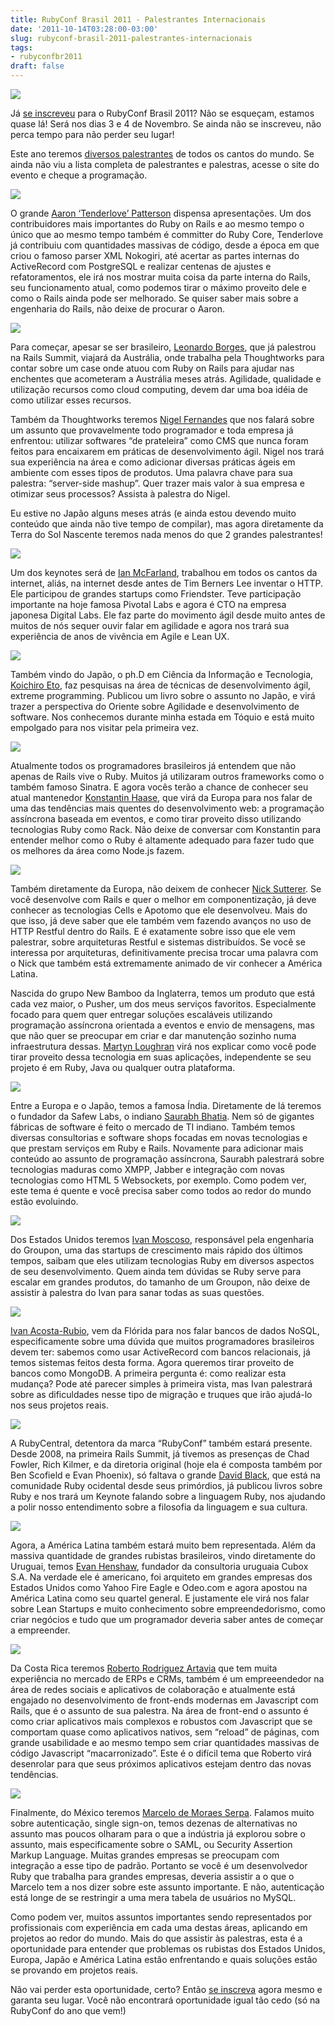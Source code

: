 ```yaml
---
title: RubyConf Brasil 2011 - Palestrantes Internacionais
date: '2011-10-14T03:28:00-03:00'
slug: rubyconf-brasil-2011-palestrantes-internacionais
tags:
- rubyconfbr2011
draft: false
---
```


[![](http://www.rubyconf.com.br/images/LogoRubyConf.jpg)](http://www.rubyconf.com.br/br)

Já [se inscreveu](http://www.rubyconf.com.br/br/registration.html) para o RubyConf Brasil 2011? Não se esqueçam, estamos quase lá! Será nos dias 3 e 4 de Novembro. Se ainda não se inscreveu, não perca tempo para não perder seu lugar!

Este ano teremos [diversos palestrantes](http://www.rubyconf.com.br/br/speakers.html) de todos os cantos do mundo. Se ainda não viu a lista completa de palestrantes e palestras, acesse o site do evento e cheque a programação.


[![](http://www.rubyconf.com.br/images/avatars/147/medium/headshot.png)](http://www.rubyconf.com.br/en/talks/aaron-patterson-147.html)

O grande [Aaron ‘Tenderlove’ Patterson](http://www.rubyconf.com.br/en/talks/aaron-patterson-147.html) dispensa apresentações. Um dos contribuidores mais importantes do Ruby on Rails e ao mesmo tempo o único que ao mesmo tempo também é committer do Ruby Core, Tenderlove já contribuiu com quantidades massivas de código, desde a época em que criou o famoso parser XML Nokogiri, até acertar as partes internas do ActiveRecord com PostgreSQL e realizar centenas de ajustes e refatoramentos, ele irá nos mostrar muita coisa da parte interna do Rails, seu funcionamento atual, como podemos tirar o máximo proveito dele e como o Rails ainda pode ser melhorado. Se quiser saber mais sobre a engenharia do Rails, não deixe de procurar o Aaron.

[![](http://www.rubyconf.com.br/images/avatars/170/medium/leonardoborges-137.jpg)](http://www.rubyconf.com.br/br/talks/leonardo-borges-170.html)

Para começar, apesar se ser brasileiro, [Leonardo Borges](http://www.rubyconf.com.br/br/talks/leonardo-borges-170.html), que já palestrou na Rails Summit, viajará da Austrália, onde trabalha pela Thoughtworks para contar sobre um case onde atuou com Ruby on Rails para ajudar nas enchentes que acometeram a Austrália meses atrás. Agilidade, qualidade e utilização recursos como cloud computing, devem dar uma boa idéia de como utilizar esses recursos.

Também da Thoughtworks teremos [Nigel Fernandes](http://www.rubyconf.com.br/br/talks/nigel-fernandes-200.html) que nos falará sobre um assunto que provavelmente todo programador e toda empresa já enfrentou: utilizar softwares “de prateleira” como CMS que nunca foram feitos para encaixarem em práticas de desenvolvimento ágil. Nigel nos trará sua experiência na área e como adicionar diversas práticas ágeis em ambiente com esses tipos de produtos. Uma palavra chave para sua palestra: “server-side mashup”. Quer trazer mais valor à sua empresa e otimizar seus processos? Assista à palestra do Nigel.

Eu estive no Japão alguns meses atrás (e ainda estou devendo muito conteúdo que ainda não tive tempo de compilar), mas agora diretamente da Terra do Sol Nascente teremos nada menos do que 2 grandes palestrantes!

[![](http://www.rubyconf.com.br/images/avatars/149/medium/Ian%20Square.jpg)](http://www.rubyconf.com.br/br/talks/ian-mcfarland-149.html)

Um dos keynotes será de [Ian McFarland](http://www.rubyconf.com.br/br/talks/ian-mcfarland-149.html), trabalhou em todos os cantos da internet, aliás, na internet desde antes de Tim Berners Lee inventar o HTTP. Ele participou de grandes startups como Friendster. Teve participação importante na hoje famosa Pivotal Labs e agora é CTO na empresa japonesa Digital Labs. Ele faz parte do movimento ágil desde muito antes de muitos de nós sequer ouvir falar em agilidade e agora nos trará sua experiência de anos de vivência em Agile e Lean UX.

[![](http://www.rubyconf.com.br/images/avatars/181/medium/eto-rubykaigi-1.jpg)](http://www.rubyconf.com.br/br/talks/koichiro-eto-181.html)

Também vindo do Japão, o ph.D em Ciência da Informação e Tecnologia, [Koichiro Eto](http://www.rubyconf.com.br/br/talks/koichiro-eto-181.html), faz pesquisas na área de técnicas de desenvolvimento ágil, extreme programming. Publicou um livro sobre o assunto no Japão, e virá trazer a perspectiva do Oriente sobre Agilidade e desenvolvimento de software. Nos conhecemos durante minha estada em Tóquio e está muito empolgado para nos visitar pela primeira vez.

[![](http://www.rubyconf.com.br/images/avatars/48/medium/headshot%20200x200.png)](http://www.rubyconf.com.br/br/talks/konstantin-haase-48.html)

Atualmente todos os programadores brasileiros já entendem que não apenas de Rails vive o Ruby. Muitos já utilizaram outros frameworks como o também famoso Sinatra. E agora vocês terão a chance de conhecer seu atual mantenedor [Konstantin Haase](http://www.rubyconf.com.br/br/talks/konstantin-haase-48.html), que virá da Europa para nos falar de uma das tendências mais quentes do desenvolvimento web: a programação assíncrona baseada em eventos, e como tirar proveito disso utilizando tecnologias Ruby como Rack. Não deixe de conversar com Konstantin para entender melhor como o Ruby é altamente adequado para fazer tudo que os melhores da área como Node.js fazem.

[![](http://www.rubyconf.com.br/images/avatars/7/medium/nick-stterer.jpeg)](http://www.rubyconf.com.br/br/talks/nick-sutterer-7.html)

Também diretamente da Europa, não deixem de conhecer [Nick Sutterer](http://www.rubyconf.com.br/br/talks/nick-sutterer-7.html). Se você desenvolve com Rails e quer o melhor em componentização, já deve conhecer as tecnologias Cells e Apotomo que ele desenvolveu. Mais do que isso, já deve saber que ele também vem fazendo avanços no uso de HTTP Restful dentro do Rails. E é exatamente sobre isso que ele vem palestrar, sobre arquiteturas Restful e sistemas distribuídos. Se você se interessa por arquiteturas, definitivamente precisa trocar uma palavra com o Nick que também está extremamente animado de vir conhecer a América Latina.

Nascida do grupo New Bamboo da Inglaterra, temos um produto que está cada vez maior, o Pusher, um dos meus serviços favoritos. Especialmente focado para quem quer entregar soluções escaláveis utilizando programação assíncrona orientada a eventos e envio de mensagens, mas que não quer se preocupar em criar e dar manutenção sozinho numa infraestrutura dessas. [Martyn Loughran](http://www.rubyconf.com.br/br/talks/martyn-loughran-153.html) virá nos explicar como você pode tirar proveito dessa tecnologia em suas aplicações, independente se seu projeto é em Ruby, Java ou qualquer outra plataforma.

[![](http://www.rubyconf.com.br/images/avatars/44/medium/saurabh.jpg)](http://www.rubyconf.com.br/br/talks/saurabh-bhatia-44.html)

Entre a Europa e o Japão, temos a famosa Índia. Diretamente de lá teremos o fundador da Safew Labs, o indiano [Saurabh Bhatia](http://www.rubyconf.com.br/br/talks/saurabh-bhatia-44.html). Nem só de gigantes fábricas de software é feito o mercado de TI indiano. Também temos diversas consultorias e software shops focadas em novas tecnologias e que prestam serviços em Ruby e Rails. Novamente para adicionar mais conteúdo ao assunto de programação assíncrona, Saurabh palestrará sobre tecnologias maduras como XMPP, Jabber e integração com novas tecnologias como HTML 5 Websockets, por exemplo. Como podem ver, este tema é quente e você precisa saber como todos ao redor do mundo estão evoluindo.

[![](http://www.rubyconf.com.br/images/avatars/148/medium/Ivan.jpg)](http://www.rubyconf.com.br/br/talks/ivan-moscoso-148.html)

Dos Estados Unidos teremos [Ivan Moscoso](http://www.rubyconf.com.br/br/talks/ivan-moscoso-148.html), responsável pela engenharia do Groupon, uma das startups de crescimento mais rápido dos últimos tempos, saibam que eles utilizam tecnologias Ruby em diversos aspectos de seu desenvolvimento. Quem ainda tem dúvidas se Ruby serve para escalar em grandes produtos, do tamanho de um Groupon, não deixe de assistir à palestra do Ivan para sanar todas as suas questões.

[![](http://www.rubyconf.com.br/images/avatars/52/medium/ivan_twitter.jpg)](http://www.rubyconf.com.br/br/talks/ivan-acosta-rubio-52.html)

[Ivan Acosta-Rubio](http://www.rubyconf.com.br/br/talks/ivan-acosta-rubio-52.html), vem da Flórida para nos falar bancos de dados NoSQL, especificamente sobre uma dúvida que muitos programadores brasileiros devem ter: sabemos como usar ActiveRecord com bancos relacionais, já temos sistemas feitos desta forma. Agora queremos tirar proveito de bancos como MongoDB. A primeira pergunta é: como realizar esta mudança? Pode até parecer simples à primeira vista, mas Ivan palestrará sobre as dificuldades nesse tipo de migração e truques que irão ajudá-lo nos seus projetos reais.

[![](http://www.rubyconf.com.br/images/avatars/146/medium/dab.jpg)](http://www.rubyconf.com.br/br/talks/david-a-black-146.html)

A RubyCentral, detentora da marca “RubyConf” também estará presente. Desde 2008, na primeira Rails Summit, já tivemos as presenças de Chad Fowler, Rich Kilmer, e da diretoria original (hoje ela é composta também por Ben Scofield e Evan Phoenix), só faltava o grande [David Black](http://www.rubyconf.com.br/br/talks/david-a-black-146.html), que está na comunidade Ruby ocidental desde seus primórdios, já publicou livros sobre Ruby e nos trará um Keynote falando sobre a linguagem Ruby, nos ajudando a polir nosso entendimento sobre a filosofia da linguagem e sua cultura.

[![](http://www.rubyconf.com.br/images/avatars/150/medium/evan-137x137.jpg)](http://www.rubyconf.com.br/br/talks/evan-henshaw-150.html)

Agora, a América Latina também estará muito bem representada. Além da massiva quantidade de grandes rubistas brasileiros, vindo diretamente do Uruguai, temos [Evan Henshaw](http://www.rubyconf.com.br/br/talks/evan-henshaw-150.html), fundador da consultoria uruguaia Cubox S.A. Na verdade ele é americano, foi arquiteto em grandes empresas dos Estados Unidos como Yahoo Fire Eagle e Odeo.com e agora apostou na América Latina como seu quartel general. E justamente ele virá nos falar sobre Lean Startups e muito conhecimento sobre empreendedorismo, como criar negócios e tudo que um programador deveria saber antes de começar a empreender.

[![](http://www.rubyconf.com.br/images/avatars/97/medium/Photo%20on%202010-12-17%20at%2012.49.jpg)](http://www.rubyconf.com.br/br/talks/roberto-rodriguez-artavia-97.html)

Da Costa Rica teremos [Roberto Rodriguez Artavia](http://www.rubyconf.com.br/br/talks/roberto-rodriguez-artavia-97.html) que tem muita experiência no mercado de ERPs e CRMs, também é um empreeendedor na área de redes sociais e aplicativos de colaboração e atualmente está engajado no desenvolvimento de front-ends modernas em Javascript com Rails, que é o assunto de sua palestra. Na área de front-end o assunto é como criar aplicativos mais complexos e robustos com Javascript que se comportam quase como aplicativos nativos, sem “reload” de páginas, com grande usabilidade e ao mesmo tempo sem criar quantidades massivas de código Javascript “macarronizado”. Este é o difícil tema que Roberto virá desenrolar para que seus próximos aplicativos estejam dentro das novas tendências.

[![](http://www.rubyconf.com.br/images/avatars/57/medium/18347_1237082098940_1585881316_30591014_4502798_n.jpg)](http://www.rubyconf.com.br/br/talks/marcelo-de-moraes-serpa-57.html)

Finalmente, do México teremos [Marcelo de Moraes Serpa](http://www.rubyconf.com.br/br/talks/marcelo-de-moraes-serpa-57.html). Falamos muito sobre autenticação, single sign-on, temos dezenas de alternativas no assunto mas poucos olharam para o que a indústria já explorou sobre o assunto, mais especificamente sobre o SAML, ou Security Assertion Markup Language. Muitas grandes empresas se preocupam com integração a esse tipo de padrão. Portanto se você é um desenvolvedor Ruby que trabalha para grandes empresas, deveria assistir a o que o Marcelo tem a nos dizer sobre este assunto importante. E não, autenticação está longe de se restringir a uma mera tabela de usuários no MySQL.

Como podem ver, muitos assuntos importantes sendo representados por profissionais com experiência em cada uma destas áreas, aplicando em projetos ao redor do mundo. Mais do que assistir às palestras, esta é a oportunidade para entender que problemas os rubistas dos Estados Unidos, Europa, Japão e América Latina estão enfrentando e quais soluções estão se provando em projetos reais.

Não vai perder esta oportunidade, certo? Então [se inscreva](http://www.rubyconf.com.br/br/registration.html) agora mesmo e garanta seu lugar. Você não encontrará oportunidade igual tão cedo (só na RubyConf do ano que vem!)

